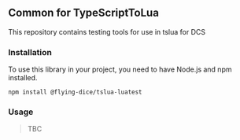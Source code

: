 ## Common for TypeScriptToLua

This repository contains testing tools for use in tslua for DCS

### Installation

To use this library in your project, you need to have Node.js and npm installed.

```shell
npm install @flying-dice/tslua-luatest
```

### Usage

> TBC
